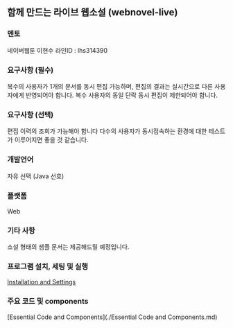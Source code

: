## 함께 만드는 라이브 웹소설 (webnovel-live)


### 멘토
네이버웹툰 이현수
라인ID : lhs314390

### 요구사항 (필수)
복수의 사용자가 1개의 문서를 동시 편집 가능하며, 편집의 결과는 실시간으로 다른 사용자에게 반영되어야 합니다.
복수 사용자의 동일 단락 동시 편집이 제한되어야 합니다.

### 요구사항 (선택)
편집 이력의 조회가 가능해야 합니다
다수의 사용자가 동시접속하는 환경에 대한 테스트가 이루어지면 좋을 것 같습니다.

### 개발언어
자유 선택 (Java 선호)

### 플랫폼
Web

### 기타 사항
소설 형태의 샘플 문서는 제공해드릴 예정입니다.

### 프로그램 설치, 세팅 및 실행
[Installation and Settings](./Installation_And_Settings.md)
### 주요 코드 및 components
[Essential Code and Components](./Essential Code and Components.md)
